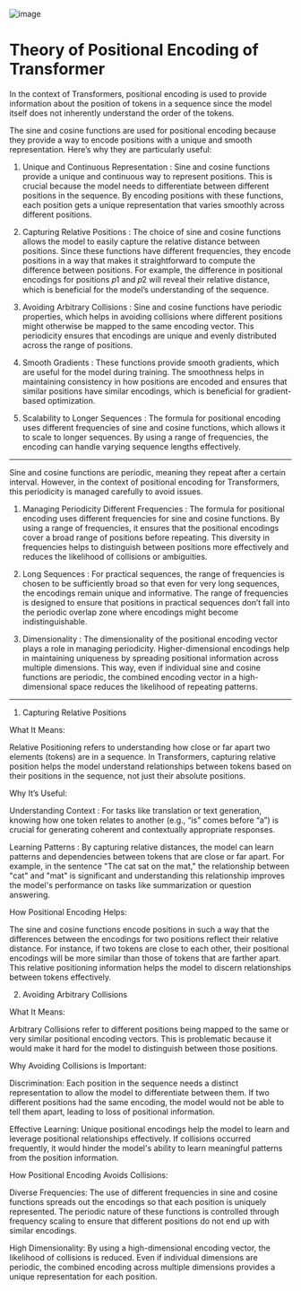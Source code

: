 
  ![image](https://github.com/user-attachments/assets/e5968d6d-ab7f-4f40-b6ff-539e0486d5e8)


  




# Theory of Positional Encoding of Transformer


In the context of Transformers, positional encoding is used to provide information about the position of tokens in a sequence since the model itself does not inherently understand the order of the tokens.

The sine and cosine functions are used for positional encoding because they provide a way to encode positions with a unique and smooth representation. Here’s why they are particularly useful:

1. Unique and Continuous Representation : 
Sine and cosine functions provide a unique and continuous way to represent positions. This is crucial because the model needs to differentiate between different positions in the sequence. By encoding positions with these functions, each position gets a unique representation that varies smoothly across different positions.

2. Capturing Relative Positions :
The choice of sine and cosine functions allows the model to easily capture the relative distance between positions. Since these functions have different frequencies, they encode positions in a way that makes it straightforward to compute the difference between positions. For example, the difference in positional encodings for positions 𝑝1 and 𝑝2 will reveal their relative distance, which is beneficial for the model’s understanding of the sequence.

3. Avoiding Arbitrary Collisions :
Sine and cosine functions have periodic properties, which helps in avoiding collisions where different positions might otherwise be mapped to the same encoding vector. This periodicity ensures that encodings are unique and evenly distributed across the range of positions.

4. Smooth Gradients : 
These functions provide smooth gradients, which are useful for the model during training. The smoothness helps in maintaining consistency in how positions are encoded and ensures that similar positions have similar encodings, which is beneficial for gradient-based optimization.

5. Scalability to Longer Sequences :
The formula for positional encoding uses different frequencies of sine and cosine functions, which allows it to scale to longer sequences. By using a range of frequencies, the encoding can handle varying sequence lengths effectively.

---
Sine and cosine functions are periodic, meaning they repeat after a certain interval. However, in the context of positional encoding for Transformers, this periodicity is managed carefully to avoid issues.

1) Managing Periodicity
Different Frequencies : The formula for positional encoding uses different frequencies for sine and cosine functions. By using a range of frequencies, it ensures that the positional encodings cover a broad range of positions before repeating. This diversity in frequencies helps to distinguish between positions more effectively and reduces the likelihood of collisions or ambiguities.

2) Long Sequences : For practical sequences, the range of frequencies is chosen to be sufficiently broad so that even for very long sequences, the encodings remain unique and informative. The range of frequencies is designed to ensure that positions in practical sequences don’t fall into the periodic overlap zone where encodings might become indistinguishable.

3) Dimensionality : The dimensionality of the positional encoding vector plays a role in managing periodicity. Higher-dimensional encodings help in maintaining uniqueness by spreading positional information across multiple dimensions. This way, even if individual sine and cosine functions are periodic, the combined encoding vector in a high-dimensional space reduces the likelihood of repeating patterns.

---

1. Capturing Relative Positions

What It Means:

Relative Positioning refers to understanding how close or far apart two elements (tokens) are in a sequence. In Transformers, capturing relative position helps the model understand relationships between tokens based on their positions in the sequence, not just their absolute positions.

Why It’s Useful:

Understanding Context : For tasks like translation or text generation, knowing how one token relates to another (e.g., “is” comes before “a”) is crucial for generating coherent and contextually appropriate responses.

Learning Patterns : By capturing relative distances, the model can learn patterns and dependencies between tokens that are close or far apart. For example, in the sentence "The cat sat on the mat," the relationship between "cat" and "mat" is significant and understanding this relationship improves the model's performance on tasks like summarization or question answering.

How Positional Encoding Helps:

The sine and cosine functions encode positions in such a way that the differences between the encodings for two positions reflect their relative distance. For instance, if two tokens are close to each other, their positional encodings will be more similar than those of tokens that are farther apart. This relative positioning information helps the model to discern relationships between tokens effectively.

2. Avoiding Arbitrary Collisions

What It Means:

Arbitrary Collisions refer to different positions being mapped to the same or very similar positional encoding vectors. This is problematic because it would make it hard for the model to distinguish between those positions.

Why Avoiding Collisions is Important:

Discrimination: Each position in the sequence needs a distinct representation to allow the model to differentiate between them. If two different positions had the same encoding, the model would not be able to tell them apart, leading to loss of positional information.

Effective Learning: Unique positional encodings help the model to learn and leverage positional relationships effectively. If collisions occurred frequently, it would hinder the model's ability to learn meaningful patterns from the position information.

How Positional Encoding Avoids Collisions:

Diverse Frequencies: The use of different frequencies in sine and cosine functions spreads out the encodings so that each position is uniquely represented. The periodic nature of these functions is controlled through frequency scaling to ensure that different positions do not end up with similar encodings.

High Dimensionality: By using a high-dimensional encoding vector, the likelihood of collisions is reduced. Even if individual dimensions are periodic, the combined encoding across multiple dimensions provides a unique representation for each position.
